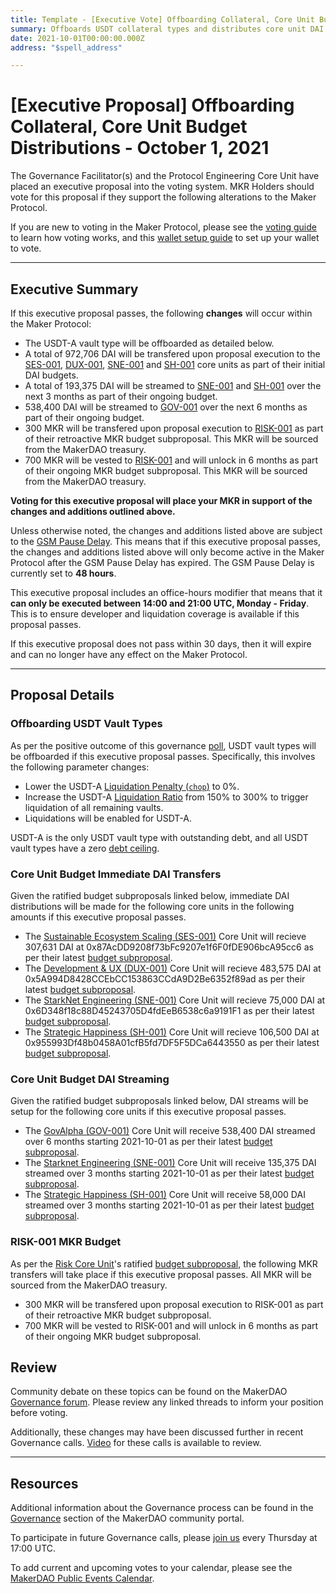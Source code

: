 ```yaml
---
title: Template - [Executive Vote] Offboarding Collateral, Core Unit Budget Distributions - October 1, 2021 
summary: Offboards USDT collateral types and distributes core unit DAI budgets to GOV-001, SNE-001, SH-001, SES-001 and DUX-001. Distributes retroactive MKR for RISK-001 and sets up future MKR vesting for RISK-001.
date: 2021-10-01T00:00:00.000Z
address: "$spell_address"

---
```

# [Executive Proposal] Offboarding Collateral, Core Unit Budget Distributions - October 1, 2021 

The Governance Facilitator(s) and the Protocol Engineering Core Unit have placed an executive proposal into the voting system. MKR Holders should vote for this proposal if they support the following alterations to the Maker Protocol.

If you are new to voting in the Maker Protocol, please see the [voting guide](https://community-development.makerdao.com/en/learn/governance/how-voting-works/) to learn how voting works, and this [wallet setup guide](https://community-development.makerdao.com/en/learn/governance/voting-setup/) to set up your wallet to vote.

---

## Executive Summary

If this executive proposal passes, the following **changes** will occur within the Maker Protocol:
- The USDT-A vault type will be offboarded as detailed below.
- A total of 972,706 DAI will be transfered upon proposal execution to the [SES-001](https://mips.makerdao.com/mips/details/MIP39c2SP10), [DUX-001](https://mips.makerdao.com/mips/details/MIP39c2SP18), [SNE-001](https://mips.makerdao.com/mips/details/MIP39c2SP19) and [SH-001](https://mips.makerdao.com/mips/details/MIP39c2SP11) core units as part of their initial DAI budgets.
- A total of 193,375 DAI will be streamed to [SNE-001](https://mips.makerdao.com/mips/details/MIP39c2SP19) and [SH-001](https://mips.makerdao.com/mips/details/MIP39c2SP11) over the next 3 months as part of their ongoing budget.
- 538,400 DAI will be streamed to [GOV-001](https://mips.makerdao.com/mips/details/MIP39c2SP3) over the next 6 months as part of their ongoing budget.
- 300 MKR will be transfered upon proposal execution to [RISK-001](https://mips.makerdao.com/mips/details/MIP39c2SP2) as part of their retroactive MKR budget subproposal. This MKR will be sourced from the MakerDAO treasury.
- 700 MKR will be vested to [RISK-001](https://mips.makerdao.com/mips/details/MIP39c2SP2) and will unlock in 6 months as part of their ongoing MKR budget subproposal. This MKR will be sourced from the MakerDAO treasury.

**Voting for this executive proposal will place your MKR in support of the changes and additions outlined above.**

Unless otherwise noted, the changes and additions listed above are subject to the [GSM Pause Delay](https://community-development.makerdao.com/en/learn/governance/param-gsm-pause-delay). This means that if this executive proposal passes, the changes and additions listed above will only become active in the Maker Protocol after the GSM Pause Delay has expired. The GSM Pause Delay is currently set to **48 hours**.

This executive proposal includes an office-hours modifier that means that it **can only be executed between 14:00 and 21:00 UTC, Monday - Friday**. This is to ensure developer and liquidation coverage is available if this proposal passes.

If this executive proposal does not pass within 30 days, then it will expire and can no longer have any effect on the Maker Protocol.

---

## Proposal Details

### Offboarding USDT Vault Types

As per the positive outcome of this governance [poll](https://vote.makerdao.com/polling/QmRNwrTy?network=mainnet#vote-breakdown), USDT vault types will be offboarded if this executive proposal passes. Specifically, this involves the following parameter changes:
* Lower the USDT-A [Liquidation Penalty (`chop`)](https://makerdao.world/en/learn/governance/param-liquidation-penalty/) to 0%.
* Increase the USDT-A [Liquidation Ratio](https://makerdao.world/en/learn/governance/param-liquidation-ratio/) from 150% to 300% to trigger liquidation of all remaining vaults.
* Liquidations will be enabled for USDT-A.

USDT-A is the only USDT vault type with outstanding debt, and all USDT vault types have a zero [debt ceiling](https://makerdao.world/en/learn/governance/param-debt-ceiling).

### Core Unit Budget Immediate DAI Transfers

Given the ratified budget subproposals linked below, immediate DAI distributions will be made for the following core units in the following amounts if this executive proposal passes.
* The [Sustainable Ecosystem Scaling (SES-001)](https://mips.makerdao.com/mips/details/MIP39c2SP10) Core Unit will recieve 307,631 DAI at 0x87AcDD9208f73bFc9207e1f6F0fDE906bcA95cc6 as per their latest [budget subproposal](https://mips.makerdao.com/mips/details/MIP40c3SP31).
* The [Development & UX (DUX-001)](https://mips.makerdao.com/mips/details/MIP39c2SP18) Core Unit will recieve 483,575 DAI at 0x5A994D8428CCEbCC153863CCdA9D2Be6352f89ad as per their latest [budget subproposal](https://mips.makerdao.com/mips/details/MIP40c3SP26).
* The [StarkNet Engineering (SNE-001)](https://mips.makerdao.com/mips/details/MIP39c2SP19) Core Unit will recieve 75,000 DAI  at 0x6D348f18c88D45243705D4fdEeB6538c6a9191F1 as per their latest [budget subproposal](https://mips.makerdao.com/mips/details/MIP40c3SP28).
* The [Strategic Happiness (SH-001)](https://mips.makerdao.com/mips/details/MIP39c2SP11) Core Unit will recieve 106,500 DAI at 0x955993Df48b0458A01cfB5fd7DF5F5DCa6443550 as per their latest [budget subproposal](https://mips.makerdao.com/mips/details/MIP40c3SP16).

### Core Unit Budget DAI Streaming

Given the ratified budget subproposals linked below, DAI streams will be setup for the following core units if this executive proposal passes.
* The [GovAlpha (GOV-001)](https://mips.makerdao.com/mips/details/MIP39c2SP3) Core Unit will receive 538,400 DAI streamed over 6 months starting 2021-10-01 as per their latest [budget subproposal](https://mips.makerdao.com/mips/details/MIP40c3SP29).
* The [Starknet Engineering (SNE-001)](https://mips.makerdao.com/mips/details/MIP39c2SP19) Core Unit will receive 135,375 DAI streamed over 3 months starting 2021-10-01 as per their latest [budget subproposal](https://mips.makerdao.com/mips/details/MIP40c3SP28).
* The [Strategic Happiness (SH-001)](https://mips.makerdao.com/mips/details/MIP39c2SP11) Core Unit will receive 58,000 DAI streamed over 3 months starting 2021-10-01 as per their latest [budget subproposal](https://mips.makerdao.com/mips/details/MIP40c3SP16).

### RISK-001 MKR Budget

As per the [Risk Core Unit](https://mips.makerdao.com/mips/details/MIP39c2SP2)'s ratified [budget subproposal](https://mips.makerdao.com/mips/details/MIP40c3SP25), the following MKR transfers will take place if this executive proposal passes. All MKR will be sourced from the MakerDAO treasury.
- 300 MKR will be transfered upon proposal execution to RISK-001 as part of their retroactive MKR budget subproposal.
- 700 MKR will be vested to RISK-001 and will unlock in 6 months as part of their ongoing MKR budget subproposal.

## Review

Community debate on these topics can be found on the MakerDAO [Governance forum](https://forum.makerdao.com/). Please review any linked threads to inform your position before voting.

Additionally, these changes may have been discussed further in recent Governance calls. [Video](https://www.youtube.com/playlist?list=PLLzkWCj8ywWNq5-90-Id6VPSsrk4OWVan) for these calls is available to review.

---

## Resources

Additional information about the Governance process can be found in the [Governance](https://community-development.makerdao.com/en/learn/governance) section of the MakerDAO community portal.

To participate in future Governance calls, please [join us](https://github.com/makerdao/community/tree/master/governance/governance-and-risk-meetings) every Thursday at 17:00 UTC.

To add current and upcoming votes to your calendar, please see the [MakerDAO Public Events Calendar](https://calendar.google.com/calendar/embed?src=makerdao.com_3efhm2ghipksegl009ktniomdk%40group.calendar.google.com&ctz=UTC&mode=week&showCalendars=0&showPrint=0).
